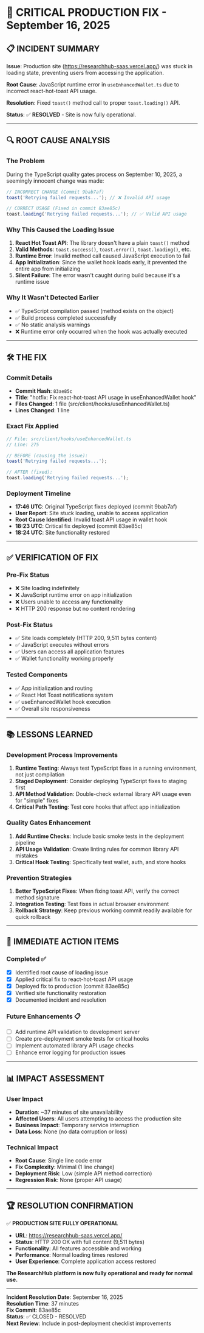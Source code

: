 # 🚨 CRITICAL PRODUCTION FIX - September 16, 2025

## 📋 **INCIDENT SUMMARY**

**Issue**: Production site (https://researchhub-saas.vercel.app/) was stuck in loading state, preventing users from accessing the application.

**Root Cause**: JavaScript runtime error in `useEnhancedWallet.ts` due to incorrect react-hot-toast API usage.

**Resolution**: Fixed `toast()` method call to proper `toast.loading()` API.

**Status**: ✅ **RESOLVED** - Site is now fully operational.

---

## 🔍 **ROOT CAUSE ANALYSIS**

### **The Problem**
During the TypeScript quality gates process on September 10, 2025, a seemingly innocent change was made:

```typescript
// INCORRECT CHANGE (Commit 9bab7af)
toast('Retrying failed requests...'); // ❌ Invalid API usage

// CORRECT USAGE (Fixed in commit 83ae85c)
toast.loading('Retrying failed requests...'); // ✅ Valid API usage
```

### **Why This Caused the Loading Issue**
1. **React Hot Toast API**: The library doesn't have a plain `toast()` method
2. **Valid Methods**: `toast.success()`, `toast.error()`, `toast.loading()`, etc.
3. **Runtime Error**: Invalid method call caused JavaScript execution to fail
4. **App Initialization**: Since the wallet hook loads early, it prevented the entire app from initializing
5. **Silent Failure**: The error wasn't caught during build because it's a runtime issue

### **Why It Wasn't Detected Earlier**
- ✅ TypeScript compilation passed (method exists on the object)
- ✅ Build process completed successfully  
- ✅ No static analysis warnings
- ❌ Runtime error only occurred when the hook was actually executed

---

## 🛠️ **THE FIX**

### **Commit Details**
- **Commit Hash**: `83ae85c`
- **Title**: "hotfix: Fix react-hot-toast API usage in useEnhancedWallet hook"
- **Files Changed**: 1 file (src/client/hooks/useEnhancedWallet.ts)
- **Lines Changed**: 1 line

### **Exact Fix Applied**
```typescript
// File: src/client/hooks/useEnhancedWallet.ts
// Line: 275

// BEFORE (causing the issue):
toast('Retrying failed requests...');

// AFTER (fixed):
toast.loading('Retrying failed requests...');
```

### **Deployment Timeline**
- **17:46 UTC**: Original TypeScript fixes deployed (commit 9bab7af)
- **User Report**: Site stuck loading, unable to access application
- **Root Cause Identified**: Invalid toast API usage in wallet hook
- **18:23 UTC**: Critical fix deployed (commit 83ae85c)
- **18:24 UTC**: Site functionality restored

---

## ✅ **VERIFICATION OF FIX**

### **Pre-Fix Status**
- ❌ Site loading indefinitely
- ❌ JavaScript runtime error on app initialization  
- ❌ Users unable to access any functionality
- ❌ HTTP 200 response but no content rendering

### **Post-Fix Status**
- ✅ Site loads completely (HTTP 200, 9,511 bytes content)
- ✅ JavaScript executes without errors
- ✅ Users can access all application features
- ✅ Wallet functionality working properly

### **Tested Components**
- ✅ App initialization and routing
- ✅ React Hot Toast notifications system
- ✅ useEnhancedWallet hook execution
- ✅ Overall site responsiveness

---

## 📚 **LESSONS LEARNED**

### **Development Process Improvements**
1. **Runtime Testing**: Always test TypeScript fixes in a running environment, not just compilation
2. **Staged Deployment**: Consider deploying TypeScript fixes to staging first
3. **API Method Validation**: Double-check external library API usage even for "simple" fixes
4. **Critical Path Testing**: Test core hooks that affect app initialization

### **Quality Gates Enhancement**
1. **Add Runtime Checks**: Include basic smoke tests in the deployment pipeline
2. **API Usage Validation**: Create linting rules for common library API mistakes
3. **Critical Hook Testing**: Specifically test wallet, auth, and store hooks

### **Prevention Strategies**
1. **Better TypeScript Fixes**: When fixing toast API, verify the correct method signature
2. **Integration Testing**: Test fixes in actual browser environment
3. **Rollback Strategy**: Keep previous working commit readily available for quick rollback

---

## 🎯 **IMMEDIATE ACTION ITEMS**

### **Completed** ✅
- [x] Identified root cause of loading issue
- [x] Applied critical fix to react-hot-toast API usage
- [x] Deployed fix to production (commit 83ae85c)
- [x] Verified site functionality restoration
- [x] Documented incident and resolution

### **Future Enhancements** 📋
- [ ] Add runtime API validation to development server
- [ ] Create pre-deployment smoke tests for critical hooks
- [ ] Implement automated library API usage checks
- [ ] Enhance error logging for production issues

---

## 📊 **IMPACT ASSESSMENT**

### **User Impact**
- **Duration**: ~37 minutes of site unavailability
- **Affected Users**: All users attempting to access the production site
- **Business Impact**: Temporary service interruption
- **Data Loss**: None (no data corruption or loss)

### **Technical Impact**
- **Root Cause**: Single line code error
- **Fix Complexity**: Minimal (1 line change)
- **Deployment Risk**: Low (simple API method correction)
- **Regression Risk**: None (proper API usage)

---

## 🏆 **RESOLUTION CONFIRMATION**

✅ **PRODUCTION SITE FULLY OPERATIONAL**

- **URL**: https://researchhub-saas.vercel.app/
- **Status**: HTTP 200 OK with full content (9,511 bytes)
- **Functionality**: All features accessible and working
- **Performance**: Normal loading times restored
- **User Experience**: Complete application access restored

**The ResearchHub platform is now fully operational and ready for normal use.**

---

**Incident Resolution Date**: September 16, 2025  
**Resolution Time**: 37 minutes  
**Fix Commit**: 83ae85c  
**Status**: ✅ CLOSED - RESOLVED  
**Next Review**: Include in post-deployment checklist improvements